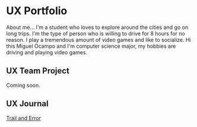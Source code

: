 # UX Portfolio

About me...
I'm a student who loves to explore around the cities and go on long trips. I'm the type of person who is willing to drive for 8 hours for no reason. I play a tremendous amount of video games and like to socialize. Hi this Miguel Ocampo and I'm computer science major, my hobbies are driving and playing video games.

## UX Team Project

Coming soon.

## UX Journal

[Trail and Error](j01/)
